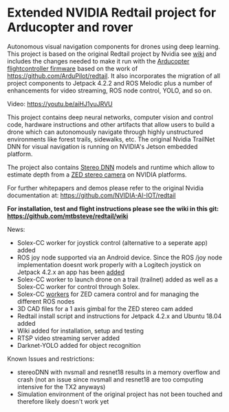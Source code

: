 # Extended NVIDIA Redtail project for Arducopter and rover
Autonomous visual navigation components for drones using deep learning.
This project is based on the original Redtail project by Nvidia see [wiki](https://github.com/NVIDIA-Jetson/redtail/wiki) and includes the changes needed to make it run with the [Arducopter flightcontroller firmware](http://ardupilot.org/copter/) based on the work of https://github.com/ArduPilot/redtail. It also incorporates the migration of all project components to Jetpack 4.2.2 and ROS Melodic plus a number of enhancements for video streaming, ROS node control, YOLO, and so on.

Video: https://youtu.be/aiHJ1yuJRVU

This project contains deep neural networks, computer vision and control code, hardware instructions and other artifacts that allow users to build a drone which can autonomously navigate through highly unstructured environments like forest trails, sidewalks, etc. The original Nvidia TrailNet DNN for visual navigation is running on NVIDIA's Jetson embedded platform. 

The project also contains [Stereo DNN](../master/stereoDNN/) models and runtime which allow to estimate depth from a [ZED stereo camera](https://www.stereolabs.com/zed/) on NVIDIA platforms.

For further whitepapers and demos please refer to the original Nvidia documentation at: https://github.com/NVIDIA-AI-IOT/redtail

<b>For installation, test and flight instructions please see the wiki in this git: https://github.com/mtbsteve/redtail/wiki </b>

News:
- Solex-CC worker for joystick control (alternative to a seperate app) added
- ROS joy node supported via an Android device. Since the ROS /joy node implementation doesnt work properly with a Logitech joystick on Jetpack 4.2.x an app has been [added](https://github.com/mtbsteve/redtail/wiki/Setup-of-the-TX2,-ZED-and-Host-PC#joystick-control) 
- Solex-CC worker to launch drone on a trail (trailnet) added as well as a Solex-CC worker for control through Solex. 
- Solex-CC [workers](https://github.com/mtbsteve/redtail/wiki/Usage-of-Solex-CC-to-create-custom-controls) for ZED camera control and for managing the different ROS nodes
- 3D CAD files for a 1 axis gimbal for the ZED stereo cam added
- Redtail install script and instructions for Jetpack 4.2.x and Ubuntu 18.04 added
- Wiki added for installation, setup and testing
- RTSP video streaming server added
- Darknet-YOLO added for object recognition

Known Issues and restrictions:
- stereoDNN with nvsmall and resnet18 results in a memory overflow and crash (not an issue since nvsmall and resnet18 are too computing intensive for the TX2 anyways)
- Simulation environment of the original project has not been touched and therefore likely doesn't work yet
